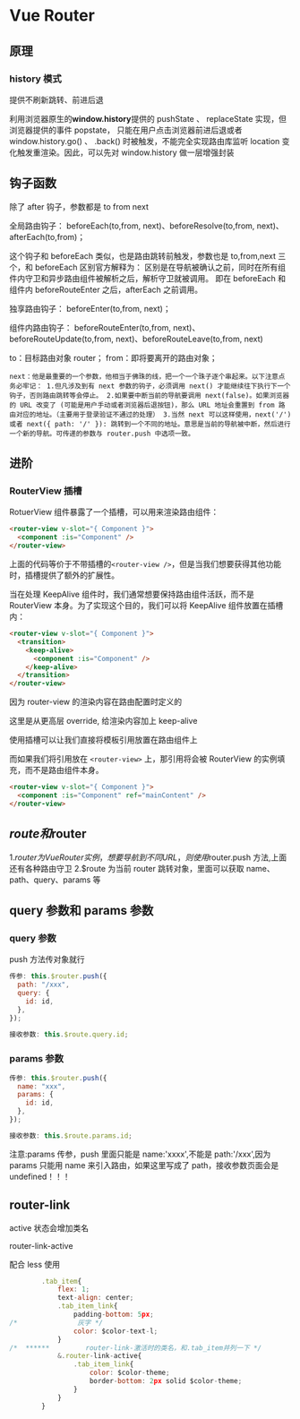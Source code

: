 # Vue Router

## 原理

### history 模式

提供不刷新跳转、前进后退

利用浏览器原生的**window.history**提供的 pushState 、 replaceState 实现，但浏览器提供的事件 popstate， 只能在用户点击浏览器前进后退或者 window.history.go() 、 .back() 时被触发，不能完全实现路由库监听 location 变化触发重渲染。因此，可以先对 window.history 做一层增强封装

## 钩子函数

除了 after 钩子，参数都是 to from next

全局路由钩子：
beforeEach(to,from, next)、beforeResolve(to,from, next)、afterEach(to,from)；

这个钩子和 beforeEach 类似，也是路由跳转前触发，参数也是 to,from,next 三个，和 beforeEach 区别官方解释为：
区别是在导航被确认之前，同时在所有组件内守卫和异步路由组件被解析之后，解析守卫就被调用。
即在 beforeEach 和 组件内 beforeRouteEnter 之后，afterEach 之前调用。

独享路由钩子：
beforeEnter(to,from, next)；

组件内路由钩子：
beforeRouteEnter(to,from, next)、beforeRouteUpdate(to,from, next)、beforeRouteLeave(to,from, next)

to：目标路由对象 router；
from：即将要离开的路由对象；

```
next：他是最重要的一个参数，他相当于佛珠的线，把一个一个珠子逐个串起来。以下注意点务必牢记： 1.但凡涉及到有 next 参数的钩子，必须调用 next() 才能继续往下执行下一个钩子，否则路由跳转等会停止。 2.如果要中断当前的导航要调用 next(false)。如果浏览器的 URL 改变了 (可能是用户手动或者浏览器后退按钮)，那么 URL 地址会重置到 from 路由对应的地址。（主要用于登录验证不通过的处理） 3.当然 next 可以这样使用，next('/') 或者 next({ path: '/' }): 跳转到一个不同的地址。意思是当前的导航被中断，然后进行一个新的导航。可传递的参数与 router.push 中选项一致。
```

## 进阶

### RouterView 插槽

RotuerView 组件暴露了一个插槽，可以用来渲染路由组件：

```html
<router-view v-slot="{ Component }">
  <component :is="Component" />
</router-view>
```

上面的代码等价于不带插槽的`<router-view />`，但是当我们想要获得其他功能时，插槽提供了额外的扩展性。

当在处理 KeepAlive 组件时，我们通常想要保持路由组件活跃，而不是 RouterView 本身。为了实现这个目的，我们可以将 KeepAlive 组件放置在插槽内：

```html
<router-view v-slot="{ Component }">
  <transition>
    <keep-alive>
      <component :is="Component" />
    </keep-alive>
  </transition>
</router-view>
```

因为 router-view 的渲染内容在路由配置时定义的

这里是从更高层 override, 给渲染内容加上 keep-alive

使用插槽可以让我们直接将模板引用放置在路由组件上

而如果我们将引用放在 `<router-view>` 上，那引用将会被 RouterView 的实例填充，而不是路由组件本身。

```html
<router-view v-slot="{ Component }">
  <component :is="Component" ref="mainContent" />
</router-view>
```

## $route和$router

1.$router为VueRouter实例，想要导航到不同URL，则使用$router.push 方法,上面还有各种路由守卫
2.$route 为当前 router 跳转对象，里面可以获取 name、path、query、params 等

## query 参数和 params 参数

### query 参数

push 方法传对象就行

```js
传参: this.$router.push({
  path: "/xxx",
  query: {
    id: id,
  },
});

接收参数: this.$route.query.id;
```

### params 参数

```js
传参: this.$router.push({
  name: "xxx",
  params: {
    id: id,
  },
});

接收参数: this.$route.params.id;
```

注意:params 传参，push 里面只能是 name:'xxxx',不能是 path:'/xxx',因为 params 只能用 name 来引入路由，如果这里写成了 path，接收参数页面会是 undefined！！！

## router-link

active 状态会增加类名

router-link-active

配合 less 使用

```js
        .tab_item{
            flex: 1;
            text-align: center;
            .tab_item_link{
                padding-bottom: 5px;
/*               灰字 */
                color: $color-text-l;
            }
/*  ******         router-link-激活时的类名，和.tab_item并列一下 */
            &.router-link-active{
                .tab_item_link{
                    color: $color-theme;
                    border-bottom: 2px solid $color-theme;
                }
            }
        }
```
